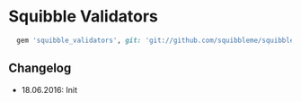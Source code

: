 # Squibble Validators

```ruby
  gem 'squibble_validators', git: 'git://github.com/squibbleme/squibble_validators.git'
```

## Changelog

* 18.06.2016: Init
